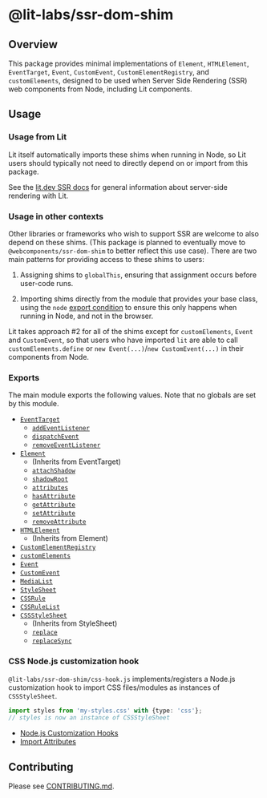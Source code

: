 # @lit-labs/ssr-dom-shim

## Overview

This package provides minimal implementations of `Element`, `HTMLElement`,
`EventTarget`, `Event`, `CustomEvent`, `CustomElementRegistry`, and
`customElements`, designed to be used when Server Side Rendering (SSR) web
components from Node, including Lit components.

## Usage

### Usage from Lit

Lit itself automatically imports these shims when running in Node, so Lit users
should typically not need to directly depend on or import from this package.

See the [lit.dev SSR docs](https://lit.dev/docs/ssr/overview/) for general
information about server-side rendering with Lit.

### Usage in other contexts

Other libraries or frameworks who wish to support SSR are welcome to also depend
on these shims. (This package is planned to eventually move to
`@webcomponents/ssr-dom-shim` to better reflect this use case). There are two
main patterns for providing access to these shims to users:

1. Assigning shims to `globalThis`, ensuring that assignment occurs before
   user-code runs.

2. Importing shims directly from the module that provides your base class, using
   the `node` [export
   condition](https://nodejs.org/api/packages.html#conditional-exports) to
   ensure this only happens when running in Node, and not in the browser.

Lit takes approach #2 for all of the shims except for `customElements`, `Event`
and `CustomEvent`, so that users who have imported `lit` are able to call
`customElements.define` or `new Event(...)`/`new CustomEvent(...)` in their
components from Node.

### Exports

The main module exports the following values. Note that no globals are set by
this module.

- [`EventTarget`](https://developer.mozilla.org/en-US/docs/Web/API/EventTarget)
  - [`addEventListener`](https://developer.mozilla.org/en-US/docs/Web/API/EventTarget/addEventListener)
  - [`dispatchEvent`](https://developer.mozilla.org/en-US/docs/Web/API/EventTarget/dispatchEvent)
  - [`removeEventListener`](https://developer.mozilla.org/en-US/docs/Web/API/EventTarget/removeEventListener)
- [`Element`](https://developer.mozilla.org/en-US/docs/Web/API/Element)
  - (Inherits from EventTarget)
  - [`attachShadow`](https://developer.mozilla.org/en-US/docs/Web/API/Element/attachShadow)
  - [`shadowRoot`](https://developer.mozilla.org/en-US/docs/Web/API/Element/shadowRoot)
  - [`attributes`](https://developer.mozilla.org/en-US/docs/Web/API/Element/attributes)
  - [`hasAttribute`](https://developer.mozilla.org/en-US/docs/Web/API/Element/hasAttribute)
  - [`getAttribute`](https://developer.mozilla.org/en-US/docs/Web/API/Element/getAttribute)
  - [`setAttribute`](https://developer.mozilla.org/en-US/docs/Web/API/Element/setAttribute)
  - [`removeAttribute`](https://developer.mozilla.org/en-US/docs/Web/API/Element/removeAttribute)
- [`HTMLElement`](https://developer.mozilla.org/en-US/docs/Web/API/HTMLElement)
  - (Inherits from Element)
- [`CustomElementRegistry`](https://developer.mozilla.org/en-US/docs/Web/API/CustomElementRegistry)
- [`customElements`](https://developer.mozilla.org/en-US/docs/Web/API/Window/customElements)
- [`Event`](https://developer.mozilla.org/en-US/docs/Web/API/Event)
- [`CustomEvent`](https://developer.mozilla.org/en-US/docs/Web/API/CustomEvent)
- [`MediaList`](https://developer.mozilla.org/en-US/docs/Web/API/MediaList)
- [`StyleSheet`](https://developer.mozilla.org/en-US/docs/Web/API/StyleSheet)
- [`CSSRule`](https://developer.mozilla.org/en-US/docs/Web/API/CSSRule)
- [`CSSRuleList`](https://developer.mozilla.org/en-US/docs/Web/API/CSSRuleList)
- [`CSSStyleSheet`](https://developer.mozilla.org/en-US/docs/Web/API/CSSStyleSheet)
  - (Inherits from StyleSheet)
  - [`replace`](https://developer.mozilla.org/en-US/docs/Web/API/CSSStyleSheet/replace)
  - [`replaceSync`](https://developer.mozilla.org/en-US/docs/Web/API/CSSStyleSheet/replaceSync)

### CSS Node.js customization hook

`@lit-labs/ssr-dom-shim/css-hook.js` implements/registers a Node.js
customization hook to import CSS files/modules as instances of `CSSStyleSheet`.

```ts
import styles from 'my-styles.css' with {type: 'css'};
// styles is now an instance of CSSStyleSheet
```

- [Node.js Customization Hooks](https://nodejs.org/api/module.html#customization-hooks)
- [Import Attributes](https://developer.mozilla.org/en-US/docs/Web/JavaScript/Reference/Statements/import/with)

## Contributing

Please see [CONTRIBUTING.md](../../../CONTRIBUTING.md).
